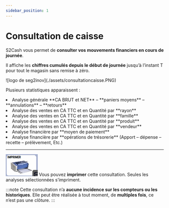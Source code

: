 ```yaml
---
sidebar_position: 1
---
```


# Consultation de caisse

S2Cash vous permet de **consulter vos mouvements financiers en cours de journée**.

Il affiche les **chiffres cumulés depuis le début de journée** jusqu’à l’instant T pour tout le magasin sans remise à zéro.

<div className="contenaireImg">
    ![logo de seg2inov](./assets/consultationcaisse.PNG)
    </div>

Plusieurs statistiques apparaissent :

<li> Analyse générale **CA BRUT et NET** – **paniers moyens** – **annulations** – **retours** </li>
<li> Analyse des ventes en CA TTC et en Quantité par **rayon** </li>
<li> Analyse des ventes en CA TTC et en Quantité par **famille** </li>
<li> Analyse des ventes en CA TTC et en Quantité par **produit**</li>
<li> Analyse des ventes en CA TTC et en Quantité par **vendeur** </li>
<li> Analyse financière par **moyen de paiement** </li>
<li> Analyse financière par **opérations de trésorerie** (Apport – dépense – recette – prélèvement, Etc.) </li>

----------------------------------------------------

 ![illustration aspect test](./assets/imprimer.PNG)   Vous pouvez **imprimer** cette consultation. Seules les analyses sélectionnées s’impriment. 

 :::note
 Cette consultation n’a **aucune incidence sur les compteurs ou les historiques**. Elle peut être réalisée à tout moment, de **multiples fois**, ce n’est pas une clôture.
 :::